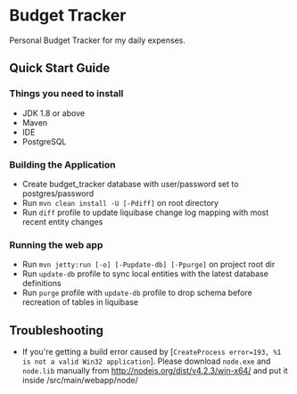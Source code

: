 # Budget Tracker
Personal Budget Tracker for my daily expenses. 

## Quick Start Guide
### Things you need to install

* JDK 1.8 or above
* Maven
* IDE
* PostgreSQL

### Building the Application

* Create budget_tracker database with user/password set to postgres/password
* Run `mvn clean install -U [-Pdiff]` on root directory
* Run `diff` profile to update liquibase change log mapping with most recent entity changes

### Running the web app

* Run `mvn jetty:run [-o] [-Pupdate-db] [-Ppurge]` on project root dir
* Run `update-db` profile to sync local entities with the latest database definitions
* Run `purge` profile with `update-db` profile to drop schema before recreation of tables in liquibase

## Troubleshooting

* If you're getting a build error caused by [`CreateProcess error=193, %1 is not a valid Win32 application`]. Please download `node.exe` and `node.lib` manually from http://nodejs.org/dist/v4.2.3/win-x64/ and put it inside /src/main/webapp/node/